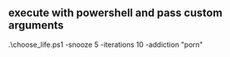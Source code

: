 ## execute with powershell and pass custom arguments
.\choose_life.ps1 -snooze 5 -iterations 10 -addiction "porn"
